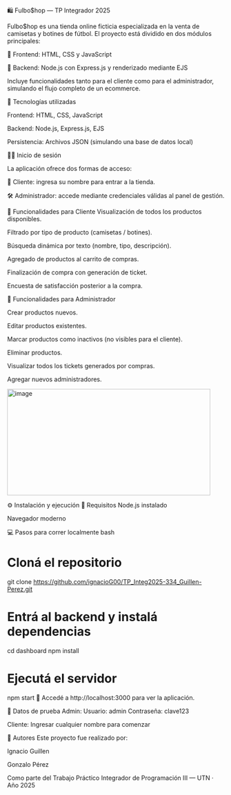 🛍️ Fulbo$hop — TP Integrador 2025

Fulbo$hop es una tienda online ficticia especializada en la venta de camisetas y botines de fútbol. El proyecto está dividido en dos módulos principales:

🔸 Frontend: HTML, CSS y JavaScript

🔸 Backend: Node.js con Express.js y renderizado mediante EJS

Incluye funcionalidades tanto para el cliente como para el administrador, simulando el flujo completo de un ecommerce.


🚀 Tecnologías utilizadas

Frontend: HTML, CSS, JavaScript

Backend: Node.js, Express.js, EJS

Persistencia: Archivos JSON (simulando una base de datos local)

🧑‍💼 Inicio de sesión

La aplicación ofrece dos formas de acceso:

👤 Cliente: ingresa su nombre para entrar a la tienda.

🛠️ Administrador: accede mediante credenciales válidas al panel de gestión.

🛒 Funcionalidades para Cliente
Visualización de todos los productos disponibles.

Filtrado por tipo de producto (camisetas / botines).

Búsqueda dinámica por texto (nombre, tipo, descripción).

Agregado de productos al carrito de compras.

Finalización de compra con generación de ticket.

Encuesta de satisfacción posterior a la compra.


🔧 Funcionalidades para Administrador

Crear productos nuevos.

Editar productos existentes.

Marcar productos como inactivos (no visibles para el cliente).

Eliminar productos.

Visualizar todos los tickets generados por compras.

Agregar nuevos administradores.

<img width="471" height="247" alt="image" src="https://github.com/user-attachments/assets/549f4a68-31bd-4fc0-98ce-c341eae85a8d" />


⚙️ Instalación y ejecución
🔨 Requisitos
Node.js instalado

Navegador moderno


💻 Pasos para correr localmente
bash
# Cloná el repositorio
git clone https://github.com/ignacioG00/TP_Integ2025-334_Guillen-Perez.git

# Entrá al backend y instalá dependencias
cd dashboard
npm install

# Ejecutá el servidor
npm start
📍 Accedé a http://localhost:3000 para ver la aplicación.


🧪 Datos de prueba
Admin: Usuario: admin Contraseña: clave123

Cliente: Ingresar cualquier nombre para comenzar


📝 Autores
Este proyecto fue realizado por:

Ignacio Guillen

Gonzalo Pérez

Como parte del Trabajo Práctico Integrador de Programación III — UTN · Año 2025
